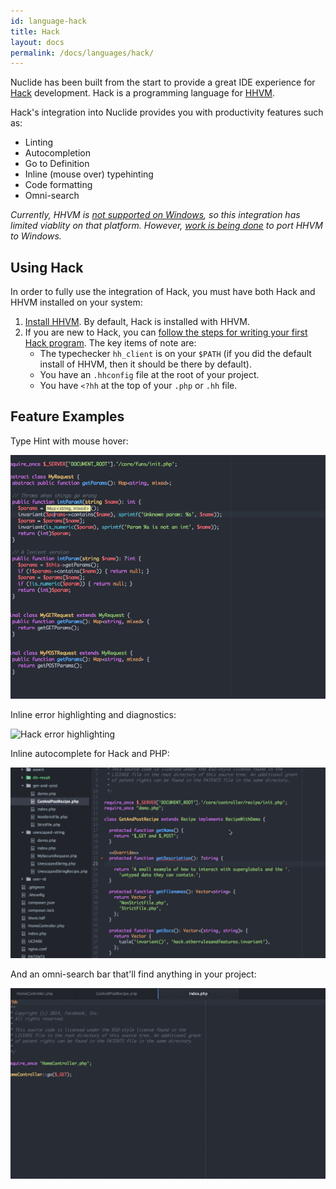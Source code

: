 ```yaml
---
id: language-hack
title: Hack
layout: docs
permalink: /docs/languages/hack/
---
```


Nuclide has been built from the start to provide a great IDE experience for
[Hack](http://hacklang.org) development. Hack is a programming language for
[HHVM](http://hhvm.com).

Hack's integration into Nuclide provides you with productivity features such as:

* Linting
* Autocompletion
* Go to Definition
* Inline (mouse over) typehinting
* Code formatting
* Omni-search

*Currently, HHVM is [not supported on Windows](https://docs.hhvm.com/hhvm/installation/windows), so
this integration has limited viablity on that platform. However, [work is being done](https://github.com/facebook/hhvm/issues/5460) to port HHVM to Windows.*

## Using Hack

In order to fully use the integration of Hack, you must have both Hack and HHVM installed on your
system:

1. [Install HHVM](https://docs.hhvm.com/hhvm/installation/introduction). By default, Hack is
installed with HHVM.
2. If you are new to Hack, you can [follow the steps for writing your first Hack program](https://docs.hhvm.com/hack/getting-started/getting-started#your-first-hack-program). The
key items of note are:
    * The typechecker `hh_client` is on your `$PATH` (if you did the default install of
      HHVM, then it should be there by default).
    * You have an `.hhconfig` file at the root of your project.
    * You have `<?hh` at the top of your `.php` or `.hh` file.

## Feature Examples

Type Hint with mouse hover:

![Hack type hinting](/static/images/docs/HackTypeHinting.png)

Inline error highlighting and diagnostics:

![Hack error highlighting](/static/images/docs/NuclideHackError.gif)

Inline autocomplete for Hack and PHP:

![Inline autocomplete](/static/images/docs/HackAutocomplete.gif)

And an omni-search bar that'll find anything in your project:

![Hack omni-search](/static/images/docs/NuclideSearch.gif)
